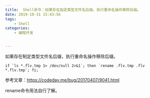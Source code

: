 ```yaml
---
title:  Shell命令：如果存在指定类型文件名后缀，执行重命名操作移除后缀。 
date: 2019-10-31 15:43:56
tags:
    - Shell
categories:
    - 编程开发


---
```


如果存在制定类型文件名后缀，执行重命名操作移除后缀。

```shell
if `ls *.flv.tmp 1> /dev/null 2>&1`; then `rename .flv.tmp .flv *.flv.tmp`; fi;
```

参考文章：https://codeday.me/bug/20170407/9041.html

rename命令用法自行了解。